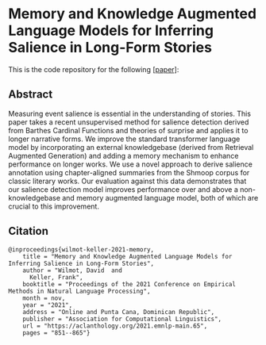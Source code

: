 # Memory and Knowledge Augmented Language Models for Inferring Salience in Long-Form Stories

This is the code repository for the following [[paper]](https://aclanthology.org/2021.emnlp-main.65/):

## Abstract

Measuring event salience is essential in the understanding of stories. This paper takes a recent unsupervised method for salience detection derived from Barthes Cardinal Functions and theories of surprise and applies it to longer narrative forms. We improve the standard transformer language model by incorporating an external knowledgebase (derived from Retrieval Augmented Generation) and adding a memory mechanism to enhance performance on longer works. We use a novel approach to derive salience annotation using chapter-aligned summaries from the Shmoop corpus for classic literary works. Our evaluation against this data demonstrates that our salience detection model improves performance over and above a non-knowledgebase and memory augmented language model, both of which are crucial to this improvement.

## Citation

```
@inproceedings{wilmot-keller-2021-memory,
    title = "Memory and Knowledge Augmented Language Models for Inferring Salience in Long-Form Stories",
    author = "Wilmot, David  and
      Keller, Frank",
    booktitle = "Proceedings of the 2021 Conference on Empirical Methods in Natural Language Processing",
    month = nov,
    year = "2021",
    address = "Online and Punta Cana, Dominican Republic",
    publisher = "Association for Computational Linguistics",
    url = "https://aclanthology.org/2021.emnlp-main.65",
    pages = "851--865"}
```
